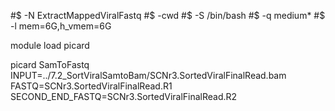 #$ -N ExtractMappedViralFastq
#$ -cwd
#$ -S /bin/bash
#$ -q medium*
#$ -l mem=6G,h_vmem=6G


module load picard

picard SamToFastq \
INPUT=../7.2_SortViralSamtoBam/SCNr3.SortedViralFinalRead.bam \
FASTQ=SCNr3.SortedViralFinalRead.R1 \
SECOND_END_FASTQ=SCNr3.SortedViralFinalRead.R2
